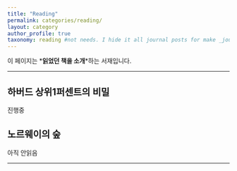 ```yaml
---
title: "Reading"
permalink: categories/reading/
layout: category
author_profile: true
taxonomy: reading #not needs. I hide it all journal posts for make _journal folder. So it can't see. I don't know how to do that...
---
```


이 페이지는 *__읽었던 책을 소개__*하는 서재입니다.  

*****

## 하버드 상위1퍼센트의 비밀

진행중

## 노르웨이의 숲

아직 안읽음

*****
